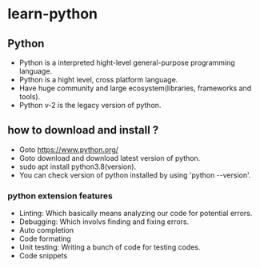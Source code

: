 # learn-python

## Python
- Python is a interpreted hight-level general-purpose programming language.
- Python is a hight level, cross platform language.
- Have huge community and large ecosystem(libraries, frameworks and tools).
- Python v-2 is the legacy version of python.


## how to download and install ?
- Goto https://www.python.org/
- Goto download and download latest version of python.
- sudo apt install python3.8(version). 
- You can check version of python installed by using 'python --version'.

### python extension features
- Linting: Which basically means analyzing our code for potential errors.
- Debugging: Which involvs finding and fixing errors.
- Auto completion
- Code formating
- Unit testing: Writing a bunch of code for testing codes.
- Code snippets